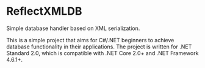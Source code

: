 # ReflectXMLDB
Simple database handler based on XML serialization.

This is a simple project that aims for C#/.NET beginners to achieve database functionality in their applications. The project is written for .NET Standard 2.0, which is compatible with .NET Core 2.0+ and .NET Framework 4.6.1+.

